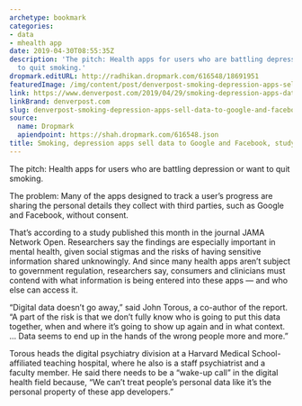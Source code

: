 ```yaml
---
archetype: bookmark
categories:
- data
- mhealth app
date: 2019-04-30T08:55:35Z
description: 'The pitch: Health apps for users who are battling depression or want
  to quit smoking.'
dropmark.editURL: http://radhikan.dropmark.com/616548/18691951
featuredImage: /img/content/post/denverpost-smoking-depression-apps-sell-data-to-google-and-facebook-study-finds.jpg
link: https://www.denverpost.com/2019/04/29/smoking-depression-apps-data-google-facebook/
linkBrand: denverpost.com
slug: denverpost-smoking-depression-apps-sell-data-to-google-and-facebook-study-finds
source:
  name: Dropmark
  apiendpoint: https://shah.dropmark.com/616548.json
title: Smoking, depression apps sell data to Google and Facebook, study finds
---
```

The pitch: Health apps for users who are battling depression or want to quit smoking.

The problem: Many of the apps designed to track a user’s progress are sharing the personal details they collect with third parties, such as Google and Facebook, without consent.

That’s according to a study published this month in the journal JAMA Network Open. Researchers say the findings are especially important in mental health, given social stigmas and the risks of having sensitive information shared unknowingly. And since many health apps aren’t subject to government regulation, researchers say, consumers and clinicians must contend with what information is being entered into these apps — and who else can access it.

“Digital data doesn’t go away,” said John Torous, a co-author of the report. “A part of the risk is that we don’t fully know who is going to put this data together, when and where it’s going to show up again and in what context. … Data seems to end up in the hands of the wrong people more and more.”

Torous heads the digital psychiatry division at a Harvard Medical School-affiliated teaching hospital, where he also is a staff psychiatrist and a faculty member. He said there needs to be a “wake-up call” in the digital health field because, “We can’t treat people’s personal data like it’s the personal property of these app developers.”

